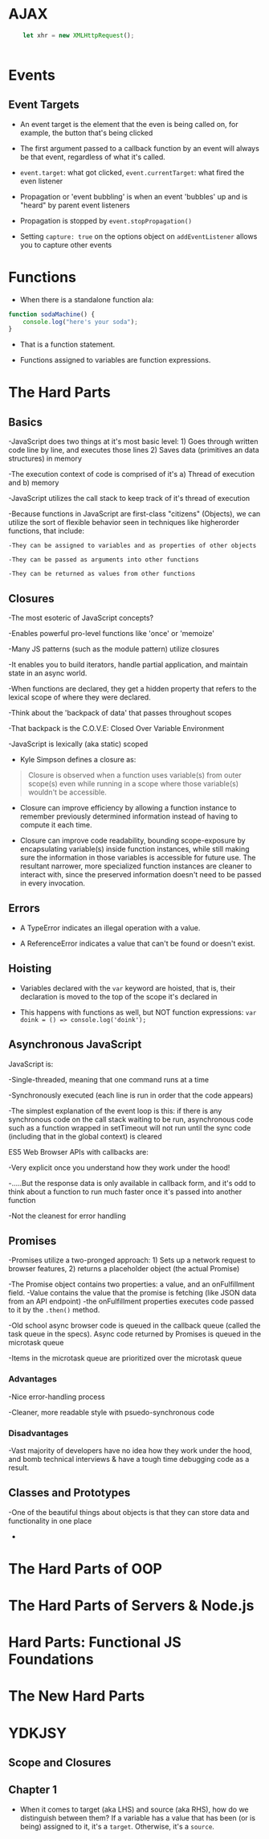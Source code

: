 # AJAX

```javascript
    let xhr = new XMLHttpRequest();
    
```

# Events

## Event Targets

- An event target is the element that the even is being called on, for example, the button that's being clicked

- The first argument passed to a callback function by an event will always be that event, regardless of what it's called.

- `event.target`: what got clicked, `event.currentTarget`: what fired the even listener

- Propagation or 'event bubbling' is when an event 'bubbles' up and is "heard" by parent event listeners

- Propagation is stopped by `event.stopPropagation()`

- Setting `capture: true` on the options object on `addEventListener` allows you to capture other events

# Functions

- When there is a standalone function ala:

```javascript
function sodaMachine() {
    console.log("here's your soda");
}
```
- That is a function statement. 

- Functions assigned to variables are function expressions.


# The Hard Parts

## Basics

-JavaScript does two things at it's most basic level:
    1) Goes through written code line by line, and executes those lines
    2) Saves data (primitives an data structures) in memory

-The execution context of code is comprised of it's a) Thread of execution and b) memory

-JavaScript utilizes the call stack to keep track of it's thread of execution

-Because functions in JavaScript are first-class "citizens" (Objects), we can utilize the sort of flexible
behavior seen in techniques like higherorder functions, that include:

    -They can be assigned to variables and as properties of other objects

    -They can be passed as arguments into other functions

    -They can be returned as values from other functions

## Closures

-The most esoteric of JavaScript concepts?

-Enables powerful pro-level functions like 'once' or 'memoize'

-Many JS patterns (such as the module pattern) utilize closures

-It enables you to build iterators, handle partial application, and maintain state in an async world.

-When functions are declared, they get a hidden property that refers to the lexical scope of where they were declared.

-Think about the 'backpack of data' that passes throughout scopes

-That backpack is the C.O.V.E: Closed Over Variable Environment

-JavaScript is lexically (aka static) scoped

- Kyle Simpson defines a closure as:

> Closure is observed when a function uses variable(s) from outer scope(s) even while running in a scope where 
> those variable(s) wouldn't be accessible.

- Closure can improve efficiency by allowing a function instance to remember previously determined information instead of having to compute it each time.

- Closure can improve code readability, bounding scope-exposure by encapsulating variable(s) inside function instances, while still making sure the information in those variables is accessible for future use. The resultant narrower, more specialized function instances are cleaner to interact with, since the preserved information doesn't need to be passed in every invocation.

## Errors

- A TypeError indicates an illegal operation with a value.

- A ReferenceError indicates a value that can't be found or doesn't exist.

## Hoisting

- Variables declared with the `var` keyword are hoisted, that is, their declaration is moved to the top of the scope it's declared in

- This happens with functions as well, but NOT function expressions: `var doink = () => console.log('doink');`

## Asynchronous JavaScript

JavaScript is:

-Single-threaded, meaning that one command runs at a time

-Synchronously executed (each line is run in order that the code appears)

-The simplest explanation of the event loop is this: if there is any synchronous code on the call stack waiting to be run, 
asynchronous code such as a function wrapped in setTimeout will not run until the sync code (including that in the global context) is cleared

ES5 Web Browser APIs with callbacks are: 

-Very explicit once you understand how they work under the hood!

-.....But the response data is only available in callback form, and it's odd to think about a function to run much faster once it's passed into another function

-Not the cleanest for error handling

## Promises

-Promises utilize a two-pronged approach: 1) Sets up a network request to browser features, 2) returns a placeholder object (the actual Promise)

-The Promise object contains two properties: a value, and an onFulfillment field.
    -Value contains the value that the promise is fetching (like JSON data from an API endpoint)
    -the onFulfillment properties executes code passed to it by the `.then()` method.

-Old school async browser code is queued in the callback queue (called the task queue in the specs). Async code returned by Promises is queued in
the microtask queue

-Items in the microtask queue are prioritized over the microtask queue

### Advantages

-Nice error-handling process

-Cleaner, more readable style with psuedo-synchronous code

### Disadvantages

-Vast majority of developers have no idea how they work under the hood, and bomb technical interviews & have a tough time debugging code as a result.

## Classes and Prototypes

-One of the beautiful things about objects is that they can store data and functionality in one place

-

# The Hard Parts of OOP

# The Hard Parts of Servers & Node.js

# Hard Parts: Functional JS Foundations

# The New Hard Parts

# YDKJSY

## Scope and Closures

## Chapter 1

- When it comes to target (aka LHS) and source (aka RHS), how do we distinguish between them? If a variable has a 
  value that has been (or is being) assigned to it, it's a `target`. Otherwise, it's a `source`.







